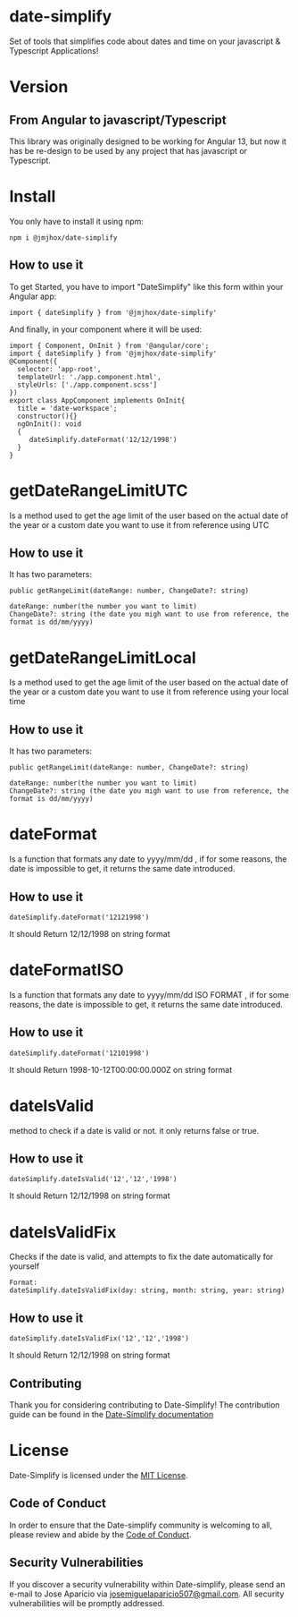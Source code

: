 # date-simplify
Set of tools that simplifies code about dates and time on your javascript & Typescript Applications!


# Version
## From Angular to javascript/Typescript
This library was originally designed to be working for Angular 13, but now it has be re-design to be used by any project that has javascript or Typescript.

# Install
You only have to install it using npm:
```
npm i @jmjhox/date-simplify
```

## How to use it
To get Started, you have to import "DateSimplify" like this form within your Angular app:
```
import { dateSimplify } from '@jmjhox/date-simplify'
```

And finally, in your component where it will be used:
```
import { Component, OnInit } from '@angular/core';
import { dateSimplify } from '@jmjhox/date-simplify'
@Component({
  selector: 'app-root',
  templateUrl: './app.component.html',
  styleUrls: ['./app.component.scss']
})
export class AppComponent implements OnInit{
  title = 'date-workspace';
  constructor(){}
  ngOnInit(): void
  {
     dateSimplify.dateFormat('12/12/1998')
  }
}
```
# getDateRangeLimitUTC
Is a method used to get the age limit of the user based on the actual date of the year or a custom date you want to use it from reference using UTC
## How to use it
It has two parameters: 
```
public getRangeLimit(dateRange: number, ChangeDate?: string)

dateRange: number(the number you want to limit)
ChangeDate?: string (the date you migh want to use from reference, the format is dd/mm/yyyy)
```

# getDateRangeLimitLocal
Is a method used to get the age limit of the user based on the actual date of the year or a custom date you want to use it from reference using your local time
## How to use it
It has two parameters: 
```
public getRangeLimit(dateRange: number, ChangeDate?: string)

dateRange: number(the number you want to limit)
ChangeDate?: string (the date you migh want to use from reference, the format is dd/mm/yyyy)
```

# dateFormat
Is a function that formats any date to yyyy/mm/dd , if for some reasons, the date is impossible to get, it returns the same date introduced.
## How to use it
```
dateSimplify.dateFormat('12121998')
```
It should Return 12/12/1998 on string format

# dateFormatISO
Is a function that formats any date to yyyy/mm/dd ISO FORMAT , if for some reasons, the date is impossible to get, it returns the same date introduced.
## How to use it
```
dateSimplify.dateFormat('12101998')
```
It should Return 1998-10-12T00:00:00.000Z on string format

# dateIsValid
method to check if a date is valid or not. it only returns false or true.
## How to use it
```
dateSimplify.dateIsValid('12','12','1998')
```
It should Return 12/12/1998 on string format


# dateIsValidFix
Checks if the date is valid, and attempts to fix the date automatically for yourself

```
Format:
dateSimplify.dateIsValidFix(day: string, month: string, year: string)
```

## How to use it
```
dateSimplify.dateIsValidFix('12','12','1998')
```

It should Return 12/12/1998 on string format


## Contributing
Thank you for considering contributing to Date-Simplify! The contribution guide can be found in the [Date-Simplify documentation]()



# License

Date-Simplify is licensed under the [MIT License](https://opensource.org/licenses/MIT).


## Code of Conduct

In order to ensure that the Date-simplify community is welcoming to all, please review and abide by the [Code of Conduct]().

## Security Vulnerabilities

If you discover a security vulnerability within Date-simplify, please send an e-mail to Jose Aparicio via [josemiguelaparicio507@gmail.com](mailto:josemiguelaparicio507@gmail.com). All security vulnerabilities will be promptly addressed.
